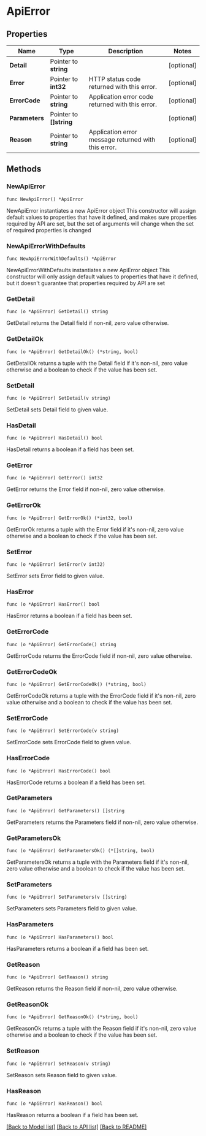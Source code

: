 # ApiError

## Properties

Name | Type | Description | Notes
------------ | ------------- | ------------- | -------------
**Detail** | Pointer to **string** |  | [optional] 
**Error** | Pointer to **int32** | HTTP status code returned with this error. | [optional] 
**ErrorCode** | Pointer to **string** | Application error code returned with this error. | [optional] 
**Parameters** | Pointer to **[]string** |  | [optional] 
**Reason** | Pointer to **string** | Application error message returned with this error. | [optional] 

## Methods

### NewApiError

`func NewApiError() *ApiError`

NewApiError instantiates a new ApiError object
This constructor will assign default values to properties that have it defined,
and makes sure properties required by API are set, but the set of arguments
will change when the set of required properties is changed

### NewApiErrorWithDefaults

`func NewApiErrorWithDefaults() *ApiError`

NewApiErrorWithDefaults instantiates a new ApiError object
This constructor will only assign default values to properties that have it defined,
but it doesn't guarantee that properties required by API are set

### GetDetail

`func (o *ApiError) GetDetail() string`

GetDetail returns the Detail field if non-nil, zero value otherwise.

### GetDetailOk

`func (o *ApiError) GetDetailOk() (*string, bool)`

GetDetailOk returns a tuple with the Detail field if it's non-nil, zero value otherwise
and a boolean to check if the value has been set.

### SetDetail

`func (o *ApiError) SetDetail(v string)`

SetDetail sets Detail field to given value.

### HasDetail

`func (o *ApiError) HasDetail() bool`

HasDetail returns a boolean if a field has been set.

### GetError

`func (o *ApiError) GetError() int32`

GetError returns the Error field if non-nil, zero value otherwise.

### GetErrorOk

`func (o *ApiError) GetErrorOk() (*int32, bool)`

GetErrorOk returns a tuple with the Error field if it's non-nil, zero value otherwise
and a boolean to check if the value has been set.

### SetError

`func (o *ApiError) SetError(v int32)`

SetError sets Error field to given value.

### HasError

`func (o *ApiError) HasError() bool`

HasError returns a boolean if a field has been set.

### GetErrorCode

`func (o *ApiError) GetErrorCode() string`

GetErrorCode returns the ErrorCode field if non-nil, zero value otherwise.

### GetErrorCodeOk

`func (o *ApiError) GetErrorCodeOk() (*string, bool)`

GetErrorCodeOk returns a tuple with the ErrorCode field if it's non-nil, zero value otherwise
and a boolean to check if the value has been set.

### SetErrorCode

`func (o *ApiError) SetErrorCode(v string)`

SetErrorCode sets ErrorCode field to given value.

### HasErrorCode

`func (o *ApiError) HasErrorCode() bool`

HasErrorCode returns a boolean if a field has been set.

### GetParameters

`func (o *ApiError) GetParameters() []string`

GetParameters returns the Parameters field if non-nil, zero value otherwise.

### GetParametersOk

`func (o *ApiError) GetParametersOk() (*[]string, bool)`

GetParametersOk returns a tuple with the Parameters field if it's non-nil, zero value otherwise
and a boolean to check if the value has been set.

### SetParameters

`func (o *ApiError) SetParameters(v []string)`

SetParameters sets Parameters field to given value.

### HasParameters

`func (o *ApiError) HasParameters() bool`

HasParameters returns a boolean if a field has been set.

### GetReason

`func (o *ApiError) GetReason() string`

GetReason returns the Reason field if non-nil, zero value otherwise.

### GetReasonOk

`func (o *ApiError) GetReasonOk() (*string, bool)`

GetReasonOk returns a tuple with the Reason field if it's non-nil, zero value otherwise
and a boolean to check if the value has been set.

### SetReason

`func (o *ApiError) SetReason(v string)`

SetReason sets Reason field to given value.

### HasReason

`func (o *ApiError) HasReason() bool`

HasReason returns a boolean if a field has been set.


[[Back to Model list]](../README.md#documentation-for-models) [[Back to API list]](../README.md#documentation-for-api-endpoints) [[Back to README]](../README.md)


